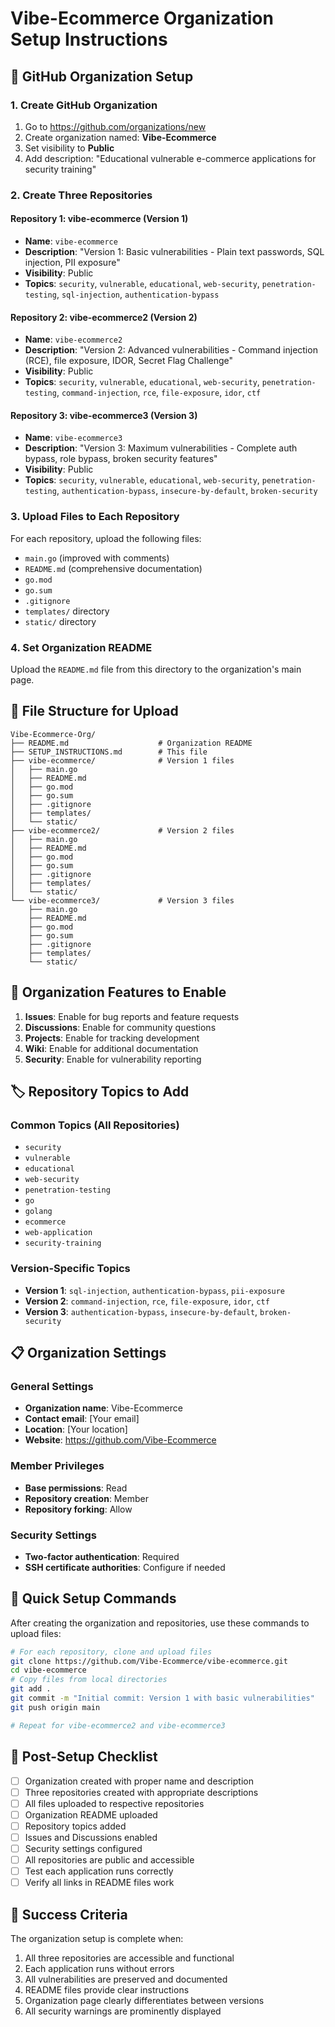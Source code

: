 # Vibe-Ecommerce Organization Setup Instructions

## 🚀 **GitHub Organization Setup**

### 1. Create GitHub Organization
1. Go to https://github.com/organizations/new
2. Create organization named: **Vibe-Ecommerce**
3. Set visibility to **Public**
4. Add description: "Educational vulnerable e-commerce applications for security training"

### 2. Create Three Repositories

#### Repository 1: vibe-ecommerce (Version 1)
- **Name**: `vibe-ecommerce`
- **Description**: "Version 1: Basic vulnerabilities - Plain text passwords, SQL injection, PII exposure"
- **Visibility**: Public
- **Topics**: `security`, `vulnerable`, `educational`, `web-security`, `penetration-testing`, `sql-injection`, `authentication-bypass`

#### Repository 2: vibe-ecommerce2 (Version 2)
- **Name**: `vibe-ecommerce2`
- **Description**: "Version 2: Advanced vulnerabilities - Command injection (RCE), file exposure, IDOR, Secret Flag Challenge"
- **Visibility**: Public
- **Topics**: `security`, `vulnerable`, `educational`, `web-security`, `penetration-testing`, `command-injection`, `rce`, `file-exposure`, `idor`, `ctf`

#### Repository 3: vibe-ecommerce3 (Version 3)
- **Name**: `vibe-ecommerce3`
- **Description**: "Version 3: Maximum vulnerabilities - Complete auth bypass, role bypass, broken security features"
- **Visibility**: Public
- **Topics**: `security`, `vulnerable`, `educational`, `web-security`, `penetration-testing`, `authentication-bypass`, `insecure-by-default`, `broken-security`

### 3. Upload Files to Each Repository

For each repository, upload the following files:
- `main.go` (improved with comments)
- `README.md` (comprehensive documentation)
- `go.mod`
- `go.sum`
- `.gitignore`
- `templates/` directory
- `static/` directory

### 4. Set Organization README

Upload the `README.md` file from this directory to the organization's main page.

## 📁 **File Structure for Upload**

```
Vibe-Ecommerce-Org/
├── README.md                    # Organization README
├── SETUP_INSTRUCTIONS.md        # This file
├── vibe-ecommerce/              # Version 1 files
│   ├── main.go
│   ├── README.md
│   ├── go.mod
│   ├── go.sum
│   ├── .gitignore
│   ├── templates/
│   └── static/
├── vibe-ecommerce2/             # Version 2 files
│   ├── main.go
│   ├── README.md
│   ├── go.mod
│   ├── go.sum
│   ├── .gitignore
│   ├── templates/
│   └── static/
└── vibe-ecommerce3/             # Version 3 files
    ├── main.go
    ├── README.md
    ├── go.mod
    ├── go.sum
    ├── .gitignore
    ├── templates/
    └── static/
```

## 🎯 **Organization Features to Enable**

1. **Issues**: Enable for bug reports and feature requests
2. **Discussions**: Enable for community questions
3. **Projects**: Enable for tracking development
4. **Wiki**: Enable for additional documentation
5. **Security**: Enable for vulnerability reporting

## 🏷️ **Repository Topics to Add**

### Common Topics (All Repositories)
- `security`
- `vulnerable`
- `educational`
- `web-security`
- `penetration-testing`
- `go`
- `golang`
- `ecommerce`
- `web-application`
- `security-training`

### Version-Specific Topics
- **Version 1**: `sql-injection`, `authentication-bypass`, `pii-exposure`
- **Version 2**: `command-injection`, `rce`, `file-exposure`, `idor`, `ctf`
- **Version 3**: `authentication-bypass`, `insecure-by-default`, `broken-security`

## 📋 **Organization Settings**

### General Settings
- **Organization name**: Vibe-Ecommerce
- **Contact email**: [Your email]
- **Location**: [Your location]
- **Website**: https://github.com/Vibe-Ecommerce

### Member Privileges
- **Base permissions**: Read
- **Repository creation**: Member
- **Repository forking**: Allow

### Security Settings
- **Two-factor authentication**: Required
- **SSH certificate authorities**: Configure if needed

## 🚀 **Quick Setup Commands**

After creating the organization and repositories, use these commands to upload files:

```bash
# For each repository, clone and upload files
git clone https://github.com/Vibe-Ecommerce/vibe-ecommerce.git
cd vibe-ecommerce
# Copy files from local directories
git add .
git commit -m "Initial commit: Version 1 with basic vulnerabilities"
git push origin main

# Repeat for vibe-ecommerce2 and vibe-ecommerce3
```

## 📝 **Post-Setup Checklist**

- [ ] Organization created with proper name and description
- [ ] Three repositories created with appropriate descriptions
- [ ] All files uploaded to respective repositories
- [ ] Organization README uploaded
- [ ] Repository topics added
- [ ] Issues and Discussions enabled
- [ ] Security settings configured
- [ ] All repositories are public and accessible
- [ ] Test each application runs correctly
- [ ] Verify all links in README files work

## 🎯 **Success Criteria**

The organization setup is complete when:
1. All three repositories are accessible and functional
2. Each application runs without errors
3. All vulnerabilities are preserved and documented
4. README files provide clear instructions
5. Organization page clearly differentiates between versions
6. All security warnings are prominently displayed
